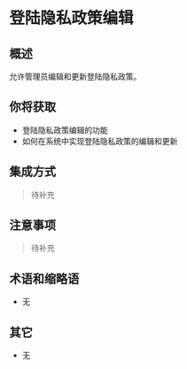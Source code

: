 # 登陆隐私政策编辑

## 概述

允许管理员编辑和更新登陆隐私政策。

## 你将获取

- 登陆隐私政策编辑的功能
- 如何在系统中实现登陆隐私政策的编辑和更新


## 集成方式

> 待补充

## 注意事项

> 待补充

## 术语和缩略语

- 无

## 其它

- 无
